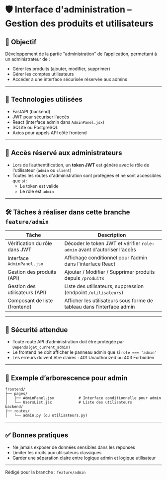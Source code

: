
# 🛡️ Interface d'administration – Gestion des produits et utilisateurs

## 🎯 Objectif
Développement de la partie "administration" de l’application, permettant à un administrateur de :
- Gérer les produits (ajouter, modifier, supprimer)
- Gérer les comptes utilisateurs
- Accéder à une interface sécurisée réservée aux admins

---

## 📌 Technologies utilisées
- FastAPI (backend)
- JWT pour sécuriser l'accès
- React (interface admin dans `AdminPanel.jsx`)
- SQLite ou PostgreSQL
- Axios pour appels API côté frontend

---

## 👤 Accès réservé aux administrateurs

- Lors de l’authentification, un **token JWT** est généré avec le rôle de l'utilisateur (`admin` ou `client`)
- Toutes les routes d'administration sont protégées et ne sont accessibles que si :
  - Le token est valide
  - Le rôle est `admin`

---

## 🛠️ Tâches à réaliser dans cette branche `feature/admin`

| Tâche                              | Description                                                                 |
|------------------------------------|-----------------------------------------------------------------------------|
| Vérification du rôle dans JWT      | Décoder le token JWT et vérifier `role: admin` avant d'autoriser l'accès    |
| Interface `AdminPanel.jsx`         | Affichage conditionnel pour l’admin dans l'interface React                  |
| Gestion des produits (API)         | Ajouter / Modifier / Supprimer produits depuis `/produits`                 |
| Gestion des utilisateurs (API)     | Liste des utilisateurs, suppression (endpoint `/utilisateurs`)              |
| Composant de liste (frontend)      | Afficher les utilisateurs sous forme de tableau dans l’interface admin     |

---

## 🔐 Sécurité attendue

- Toute route API d’administration doit être protégée par `Depends(get_current_admin)`
- Le frontend ne doit afficher le panneau admin que si `role === 'admin'`
- Les erreurs doivent être claires : 401 Unauthorized ou 403 Forbidden

---

## 📂 Exemple d’arborescence pour admin

```
frontend/
├── pages/
│   ├── AdminPanel.jsx           # Interface conditionnelle pour admin
│   └── UsersList.jsx            # Liste des utilisateurs
backend/
├── routes/
│   └── admin.py (ou utilisateurs.py)
```

---

## ✅ Bonnes pratiques

- Ne jamais exposer de données sensibles dans les réponses
- Limiter les droits aux utilisateurs classiques
- Garder une séparation claire entre logique admin et logique utilisateur

---

Rédigé pour la branche : `feature/admin`

